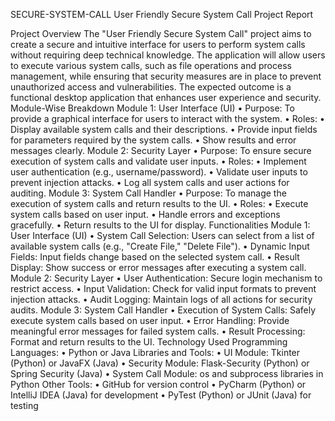 
SECURE-SYSTEM-CALL
User Friendly Secure System Call Project Report

Project Overview The "User Friendly Secure System Call" project aims to create a secure and intuitive interface for users to perform system calls without requiring deep technical knowledge. The application will allow users to execute various system calls, such as file operations and process management, while ensuring that security measures are in place to prevent unauthorized access and vulnerabilities. The expected outcome is a functional desktop application that enhances user experience and security.
Module-Wise Breakdown Module 1: User Interface (UI) • Purpose: To provide a graphical interface for users to interact with the system. • Roles: • Display available system calls and their descriptions. • Provide input fields for parameters required by the system calls. • Show results and error messages clearly. Module 2: Security Layer • Purpose: To ensure secure execution of system calls and validate user inputs. • Roles: • Implement user authentication (e.g., username/password). • Validate user inputs to prevent injection attacks. • Log all system calls and user actions for auditing. Module 3: System Call Handler • Purpose: To manage the execution of system calls and return results to the UI. • Roles: • Execute system calls based on user input. • Handle errors and exceptions gracefully. • Return results to the UI for display.
Functionalities Module 1: User Interface (UI) • System Call Selection: Users can select from a list of available system calls (e.g., "Create File," "Delete File"). • Dynamic Input Fields: Input fields change based on the selected system call. • Result Display: Show success or error messages after executing a system call. Module 2: Security Layer • User Authentication: Secure login mechanism to restrict access. • Input Validation: Check for valid input formats to prevent injection attacks. • Audit Logging: Maintain logs of all actions for security audits. Module 3: System Call Handler • Execution of System Calls: Safely execute system calls based on user input. • Error Handling: Provide meaningful error messages for failed system calls. • Result Processing: Format and return results to the UI.
Technology Used Programming Languages: • Python or Java Libraries and Tools: • UI Module: Tkinter (Python) or JavaFX (Java) • Security Module: Flask-Security (Python) or Spring Security (Java) • System Call Module: os and subprocess libraries in Python Other Tools: • GitHub for version control • PyCharm (Python) or IntelliJ IDEA (Java) for development • PyTest (Python) or JUnit (Java) for testing
